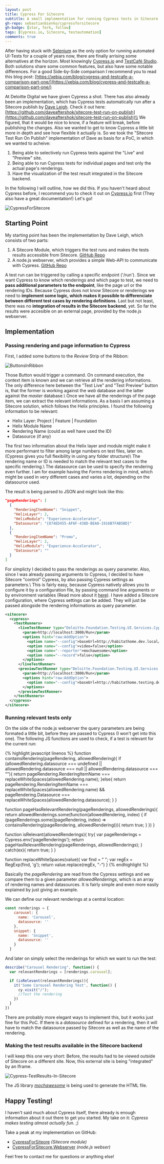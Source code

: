 ```yaml
---
layout: post
title: Cypress For Sitecore
subtitle: A small implementation for running Cypress tests in Sitecore
gh-repo: sebastianbienko/cypressforsitecore
gh-badge: [star, fork, follow]
tags: [Cypress.io, Sitecore, testautomation]
comments: true
---
```


After having stuck with [Selenium](https://www.seleniumhq.org) as the only option for running automated UI-Tests for a couple of years now, there are finally arrising some alternatives at the horizon. Most knowingly [Cypress.io](https://cypress.io/) and [TestCafé Studio](https://www.devexpress.com/products/testcafestudio/). Both solutions share some common features, but also have some notable differences. For a good Side-by-Side comparison I recommend you to read this blog post: [https://xebia.com/blog/cypress-and-testcafe-a-comparison-part-one/](https://xebia.com/blog/cypress-and-testcafe-a-comparison-part-one/)

At Deloitte Digital we have given Cypress a shot. There has also already been an implementation, which has Cypress tests automatically run after a Sitecore publish by [Dave Leigh](https://github.com/daveaftershok). Check it out here: [https://github.com/daveaftershok/sitecore-test-run-on-publish](https://github.com/daveaftershok/sitecore-test-run-on-publish)\\
We figured, that it would be nice to know, if a feature will break, before publishing the changes. Also we wanted to get to know Cypress a little bit more in depth and see how flexible it actually is. So we took the "Sitecore Test Run On Publish" implementation of Dave as basis for a PoC, in which we wanted to acheive:

1. Being able to selectively run Cypress tests against the "Live" and "Preview" site.
2. Being able to run Cypress tests for individual pages and test only the actual page's renderings.
3. Have the visualization of the test result integrated in the Sitecore backend.

In the following I will outline, how we did this. If you haven't heard about Cypress before, I recommend you to check it out on [Cypress.io](https://cypress.io/) first (They also have a great documentation!) Let's go!

![CypressForSitecore](/assets/CypressForSitecore.gif)

## Starting Point

My starting point has been the implementation by Dave Leigh, which consists of two parts:

1. A Sitecore Module, which triggers the test runs and makes the tests results accessible from Sitecore. [GitHub Repo](https://github.com/daveaftershok/sitecore-test-run-on-publish)
2. A node.js webserver, which provides a simple Web-API to communicate with Cypress. [GitHub Repo](https://github.com/daveaftershok/cypress-node-api-windows)

A test run can be triggered by calling a specific endpoint ('/run'). Since we want Cypress to know which renderings and which page to test, we need to **pass additional parameters to the endpoint**, like the page url or the rendering IDs. Because Cypress does not know Sitecore or renderings we need to **implement some logic, which makes it possible to differenciate between different test cases by rendering definitions**. Last but not least, there was no **integration of results in the Sitecore backend**, yet. So far the results were accesible on an external page, provided by the node.js webserver.

## Implementation

### Passing rendering and page information to Cypress

First, I added some buttons to the *Review* Strip of the Ribbon:

![ButtonsInRibbon](/assets/Buttons-In-Ribbon.png)

Those Button would trigger a command. On command execution, the context item is known and we can retrieve all the rendering informations. The only difference here between the "Test Live" and "Test Preview" button is, that the former is working against the *web* database and the latter against the *master* database.\\
Once we have all the renderings of the page item, we can extract the relevant informations. As a basis I am assuming a Sitecore solution, which follows the Helix principles. I found the following information to be relevant:

* Helix Layer: Project &#124; Feature &#124; Foundation
* Helix Module Name
* Rendering Name (could as well have used the ID)
* Datasource (if any)

The first two information about the Helix layer and module might make it more performant to filter among large numbers on test files, later on. (Cypress gives you full flexibility in using any folder structure)\\
The rendering name or ID is needed to match the relevant test cases to the specific rendering.\\
The datasource can be used to specify the rendering even further. I am for example having the *Forms* rendering in mind, which might be used in very different cases and varies a lot, depending on the datasource used.

The result is being parsed to JSON and might look like this:

```json
"pageRenderings": [
  {
    "RenderingItemName": "Snippet",
    "HelixLayer": 2,
    "HelixModule": "Experience-Accelerator",
    "Datasource": "{874ED455-AF6F-438D-BEA8-1916B7FAB5BD}"
  },
  {
    "RenderingItemName": "Promo",
    "HelixLayer": 2,
    "HelixModule": "Experience-Accelerator",
    "Datasource": ""
  }
]
```

For simplicty I decided to pass the renderings as query parameter. Also, since I was already passing arguments to Cypress, I decided to have Sitecore "control" Cypress, by also passing Cypress settings as parameters.\\
This is fairly easy, because Cypress natively allows you to configure it by a configuration file, by passing command line arguments or by environment variables (Read more about it [here](https://docs.cypress.io/guides/references/configuration.html#Overriding-Options)). I have added a Sitecore configuration, where Cypress settings can be added. They will just be passed alongside the rendering informations as query parameter.

```xml
<sitecore>
  <cypress>
    <testRunners>
      <liveTestRunner type="Deloitte.Foundation.Testing.UI.Services.Cypress.CypressTestRunner, Deloitte.Foundation.Testing.UI">
        <param>http://localhost:3000/Run</param>
        <options hint="raw:AddOption">
          <option name="--config">baseUrl=http://habitathome.dev.local/</option>
          <option name="--config">video=false</option>
          <option name="--reporter">mochawesome</option>
          <option name="--record">false</option>
        </options>
      </liveTestRunner>
      <previewTestRunner type="Deloitte.Foundation.Testing.UI.Services.Cypress.CypressTestRunner, Deloitte.Foundation.Testing.UI">
        <param>http://localhost:3000/Run</param>
        <options hint="raw:AddOption">
          <option name="--config">baseUrl=http://habitathome.testing.dev.local/</option>
        </options>
      </previewTestRunner>
    </testRunners>
  </cypress>
</sitecore>
```

### Running relevant tests only

On the side of the node.js webserver the query parameters are being formated a little bit, before they are passed to Cypress (I won't get into this one). The following JS functions are used to check, if a test is relevant for the current run:

{% highlight javascript linenos %}
function containsRendering(pageRendering, allowedRendering){
  if (allowedRendering.datasource === undefined || allowedRendering.datasource === null || allowedRendering.datasource === ""){
    return pageRendering.RenderingItemName === replaceWhiteSpaces(allowedRendering.name);
  }else{
    return pageRendering.RenderingItemName === replaceWhiteSpaces(allowedRendering.name) && pageRendering.Datasource === replaceWhiteSpaces(allowedRendering.datasource);
  }
}

function pageHasRelevantRendering(pageRenderings, allowedRenderings){
  return allowedRenderings.some(function(allowedRendering, index) {
      if (pageRenderings.some((pageRendering, index) => containsRendering(pageRendering, allowedRendering))){
          return true;
      }
  })
}

function isRelevant(allowedRenderings){
  try{
    var pageRenderings = Cypress.env('pageRenderings');
    return pageHasRelevantRendering(pageRenderings, allowedRenderings);
  }
  catch(ex){
    return true;
  }
}

function replaceWhiteSpaces(value){
  var find = " ";
  var regEx = RegExp(find, 'g');
  return value.replace(regEx, "-")
}
{% endhighlight %}

Basically the *pageRendering* are read from the Cypress settings and we compare them to a given parameter *allowedRenderings*, which is an array of rendering names and datasources. It is fairly simple and even more easily explained by just giving an example.

We can define our relevant renderings at a central location:
```javascript
const renderings = {
    carousel: {
      name: 'Carousel',
      datasource: ''
    },
    snippet: {
      name: 'Snippet',
      datasource: ''
    }
  }
```

And later on simply select the renderings for which we want to run the test:
```javascript
describe("Carousel Rendering", function() {
  var relevantRenderings = [renderings.carousel];

  if (isRelevant(relevantRenderings)){
    it('Some Carousel Rendering Test', function() {
      cy.visit("/");
      //Test the rendering
    })
  }
})
```

There are probably more elegant ways to implement this, but it works just fine for this PoC. If there is a *datasource* defined for a rendering, then it will have to match the datasource passed by Sitecore as well as the name of the rendering.

### Making the test results available in the Sitecore backend

I will keep this one very short: Before, the results had to be viewed outside of Sitecore on a different site. Now, this external site is being "integrated" by an Iframe.

![Cypress-TestResults-In-Sitecore](/assets/Cypress-TestResults-In-Sitecore.png)

The JS library [*mochawesome*](https://www.npmjs.com/package/mochawesome) is being used to generate the HTML file.

## Happy Testing!

I haven't said much about Cypress itself, there already is enough information about it out there to get you started. My take on it: *Cypress makes testing almost actually fun.* ;)

Take a peak at my implementation on GitHub:

* [CypressForSiteore](https://github.com/sebastianbienko/CypressForSitecore) *(Sitecore module)*
* [CypressForSitecore.Webserver](https://github.com/sebastianbienko/CypressForSitecore.Webserver) *(node.js webser)*

Feel free to contact me for questions or anything else!